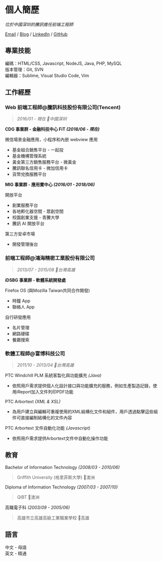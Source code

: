 # 個人簡歷

_位於中國深圳的騰訊擔任前端工程師_

[Email](mailto:hoyang.t@gmail.com) / [Blog](https://hoyangtsai.github.io/blog) / [LinkedIn](https://www.linkedin.com/in/hoyangtsai/) / [GitHub](https://github.com/hoyangtsai/)

## 專業技能

編碼：HTML/CSS, Javascript, NodeJS, Java, PHP, MySQL  
版本管理：Git, SVN  
編輯器：Sublime, Visual Studio Code, Vim

## 工作經歷

### Web 前端工程師@騰訊科技股份有限公司(Tencent)

> _2016/01 - 現在 📍中國深圳_

**CDG 事業群 - 金融科技中心 FiT _(2018/06 - 現在)_**

微信場景金融應用，小程序和內嵌 webview 應用

- 基金組合銷售平台 - 一起投
- 基金機構管理系統
- 黃金第三方銷售服務平台 - 微黃金
- 騰訊聯名信用卡 - 微加信用卡
- 貨幣兌換服務平台

**MIG 事業群 - 應用寶中心 _(2016/01 - 2018/06)_**

開放平台

- 創業服務平台
- 各地孵化器空間 - 眾創空間
- 校園創業支援 - 青騰大學
- 騰訊 AI 開放平台

第三方安卓市場

- 開發管理後台

### 前端工程師@鴻海精密工業股份有限公司

> _2013/07 - 2015/08 📍台灣高雄_

**iDSBG 事業群 - 軟體系統開發處**

Firefox OS (與Mozilla Taiwan共同合作開發)

- 時鐘 App
- 聯絡人 App

自行研發應用

- 名片管理
- 網路硬碟
- 餐廳搜索

### 軟體工程師@富博科技公司

> _2011/10 - 2013/04 📍台灣高雄_

PTC Windchill PLM 系統客製化與功能擴充 _(Java)_

- 依照用戶需求提供個人化設計接口與功能擴充的服務，例如生產製造記錄，使用iReport加入文件列印PDF功能

PTC Arbortext _(XML & XSL)_

- 為用戶建立與編輯可重複使用的XML結構化文件和組件，用戶透過點擊這些組件可直接編制結構化的文件內容

PTC Arbortext 文件自動化功能 _(Javascript)_

- 依照用戶需求提供Arbortext文件中自動化操作功能

## 教育

Bachelor of Information Technology _(2008/03 - 2010/06)_
> Griffith University (格里菲斯大學) 📍澳洲

Diploma of Information Technology _(2007/03 - 2007/10)_
> QIBT 📍澳洲

高職電子科 _(2003/09 - 2005/06)_
> 高雄市立高雄高級工業職業學校 📍高雄

## 語言

中文 - 母語  
英文 - 精通
